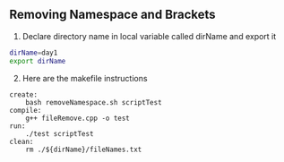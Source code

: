 ## Removing Namespace and Brackets 

1. Declare directory name in local variable called dirName and export it

```bash
dirName=day1
export dirName
```

2. Here are the makefile instructions 

```make
create:
	bash removeNamespace.sh scriptTest
compile:
	g++ fileRemove.cpp -o test
run:
	./test scriptTest
clean:
	rm ./${dirName}/fileNames.txt

```